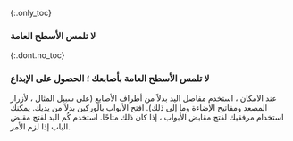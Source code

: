 {:.only_toc} 
 ### لا تلمس الأسطح العامة 

 {:.dont.no_toc} 
 ### لا تلمس الأسطح العامة بأصابعك ؛ الحصول على الإبداع 

 عند الامكان ، استخدم مفاصل اليد بدلاً من أطراف الأصابع (على سبيل المثال ، لأزرار المصعد ومفاتيح الإضاءة وما إلى ذلك). افتح الأبواب بالوركين بدلاً من يديك. يمكنك استخدام مرفقيك لفتح مقابض الأبواب ، إذا كان ذلك متاحًا. استخدم كُم اليد لفتح مقبض الباب إذا لزم الأمر. 
